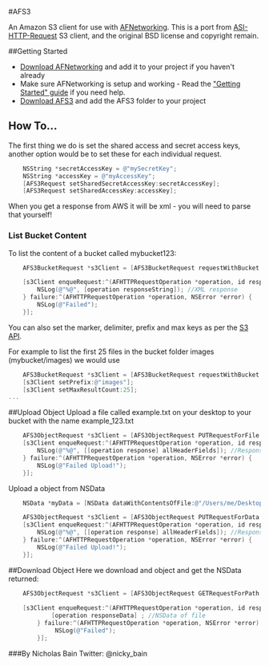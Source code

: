 #AFS3

An Amazon S3 client for use with [AFNetworking](https://github.com/AFNetworking/AFNetworking/). This is a port from [ASI-HTTP-Request](https://github.com/pokeb/asi-http-request) S3 client, and the original BSD license and copyright remain.

##Getting Started
- [Download AFNetworking](https://github.com/AFNetworking/AFNetworking/zipball/master) and add it to your project if you haven't already
- Make sure AFNetworking is setup and working  - Read the ["Getting Started" guide](https://github.com/AFNetworking/AFNetworking/wiki/Getting-Started-with-AFNetworking) if you need help.
- [Download AFS3](https://github.com/NickBain/AFS3/zipball/master) and add the AFS3 folder to your project

## How To...
The first thing we do is set the shared access and secret access keys, another option would be to set these for each individual request.
```objectivec
	NSString *secretAccessKey = @"mySecretKey";
	NSString *accessKey = @"myAccessKey";
	[AFS3Request setSharedSecretAccessKey:secretAccessKey];
	[AFS3Request setSharedAccessKey:accessKey];
``` 
When you get a response from AWS it will be xml - you will need to parse that yourself!

### List Bucket Content
To list the content of a bucket called mybucket123:
```objectivec
	AFS3BucketRequest *s3Client = [AFS3BucketRequest requestWithBucket:@"mybucket123"];

	[s3Client enqueRequest:^(AFHTTPRequestOperation *operation, id responseObject) {
        NSLog(@"%@", [operation responseString]); //XML response
    } failure:^(AFHTTPRequestOperation *operation, NSError *error) {
        NSLog(@"Failed");
    }];
```
You can also set the marker, delimiter, prefix and max keys as per the [S3 API](http://docs.aws.amazon.com/AmazonS3/latest/API/RESTBucketGET.html).

For example to list the first 25 files in the bucket folder images (mybucket/images) we would use

```objectivec
	AFS3BucketRequest *s3Client = [AFS3BucketRequest requestWithBucket:@"mybucket123"];
	[s3Client setPrefix:@"images"];
	[s3Client setMaxResultCount:25];
...
```

##Upload Object
Upload a file called example.txt on your desktop to your bucket with the name example_123.txt
```objectivec
	AFS3ObjectRequest *s3Client = [AFS3ObjectRequest PUTRequestForFile:@"/Users/me/Desktop/example.txt" withBucket:@"mybucket123" key:@"/example_123.txt"];
	[s3Client enqueRequest:^(AFHTTPRequestOperation *operation, id responseObject) {
        NSLog(@"%@", [[operation response] allHeaderFields]); //Response Headers
    } failure:^(AFHTTPRequestOperation *operation, NSError *error) {
        NSLog(@"Failed Upload!");
    }];
```
Upload a object from NSData
```objectivec
	NSData *myData = [NSData dataWithContentsOfFile:@"/Users/me/Desktop/example.png"];

	AFS3ObjectRequest *s3Client = [AFS3ObjectRequest PUTRequestForData:myData withBucket:exampleBucket key:@"/example.png"];
	[s3Client enqueRequest:^(AFHTTPRequestOperation *operation, id responseObject) {
        NSLog(@"%@", [[operation response] allHeaderFields]); //Response Headers
    } failure:^(AFHTTPRequestOperation *operation, NSError *error) {
        NSLog(@"Failed Upload!");
    }];
```
##Download Object
Here we download and object and get the NSData returned:

```objectivec
	AFS3ObjectRequest *s3Client = [AFS3ObjectRequest GETRequestForPath:exampleBucket key:@"/example.png"];
	
	[s3Client enqueRequest:^(AFHTTPRequestOperation *operation, id responseObject) {
        	[operation responseData] ; //NSData of file
    	} failure:^(AFHTTPRequestOperation *operation, NSError *error) {
       		 NSLog(@"Failed");
    	}];
```
###By Nicholas Bain 
Twitter: @nicky_bain

